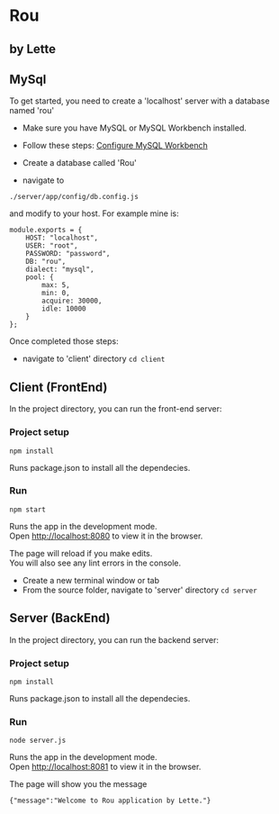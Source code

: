 # Rou
## by Lette

## MySql

To get started, you need to create a 'localhost' server with a database named 'rou'

- Make sure you have MySQL or MySQL Workbench installed. 

- Follow these steps: [Configure MySQL Workbench](https://docs.bitnami.com/installer/infrastructure/lamp/configuration/configure-workbench/)

- Create a database called 'Rou'

- navigate to 
``` 
./server/app/config/db.config.js 
```
and modify to your host. For example mine is:
```
module.exports = {
    HOST: "localhost",
    USER: "root",
    PASSWORD: "password",
    DB: "rou",
    dialect: "mysql",
    pool: {
        max: 5,
        min: 0,
        acquire: 30000,
        idle: 10000
    }
};
```

Once completed those steps:
* navigate to 'client' directory
``` cd client ```

## Client (FrontEnd)

In the project directory, you can run the front-end server:

### Project setup
```
npm install
```
Runs package.json to install all the dependecies.

### Run
```
npm start
```

Runs the app in the development mode.\
Open [http://localhost:8080](http://localhost:8080) to view it in the browser.

The page will reload if you make edits.\
You will also see any lint errors in the console.

* Create a new terminal window or tab
* From the source folder, navigate to 'server' directory
``` cd server ```

## Server (BackEnd)

In the project directory, you can run the backend server:

### Project setup
```
npm install
```
Runs package.json to install all the dependecies.

### Run
```
node server.js
```
Runs the app in the development mode.\
Open [http://localhost:8081](http://localhost:8081) to view it in the browser.

The page will show you the message
```
{"message":"Welcome to Rou application by Lette."}
```